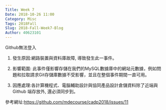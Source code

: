 ```yaml
---
Title: Week 7
Date: 2018-10-26 11:00
Category: Misc
Tags: 2018Fall
Slug: 2018-Fall-Week7-Blog
Author: 40623101
---
```


Github無法登入

<!-- PELICAN_END_SUMMARY -->


1. 發生原因:網路裝置與資料庫故障, 導致發生此一事件。

2. 影響範圍: 此事件僅影響存儲在我們的MySQL數據庫中的網站元數據，例如問題和拉取請求Git存儲庫數據不受影響，並且在整個事件期間一直可用。

3. 因應處理:各計算機程式、電腦輔助設計與協同產品設計倉儲資料除了近端與 Github 端存放外, 還必須同步到。

參考網址:<https://github.com/mdecourse/cadp2018/issues/11>
